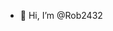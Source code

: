 - 👋 Hi, I’m @Rob2432
<!---
Rob2432/Rob2432 is a ✨ special ✨ repository because its `README.md` (this file) appears on your GitHub profile.
You can click the Preview link to take a look at your changes.
--->
